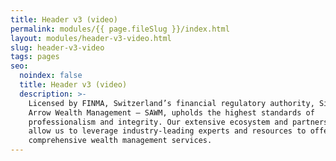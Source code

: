 ```yaml
---
title: Header v3 (video)
permalink: modules/{{ page.fileSlug }}/index.html
layout: modules/header-v3-video.html
slug: header-v3-video
tags: pages
seo:
  noindex: false
  title: Header v3 (video)
  description: >-
    Licensed by FINMA, Switzerland’s financial regulatory authority, Silver
    Arrow Wealth Management — SAWM, upholds the highest standards of
    professionalism and integrity. Our extensive ecosystem and partnership model
    allow us to leverage industry-leading experts and resources to offer
    comprehensive wealth management services.
---
```




